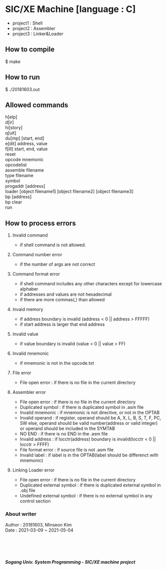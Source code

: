 #  SIC/XE Machine [language : C]
- project1 : Shell<br>
- project2 : Assembler<br>
- project3 : Linker&Loader
  

## How to compile
  $ make


## How to run
  $ ./20181603.out


## Allowed commands
  h[elp]<br>
  d[ir]<br>
  hi[story]<br>
  q[uit]<br>
  du[mp] [start, end]<br>
  e[dit] address, value<br>
  f[ill] start, end, value<br>
  reset<br>
  opcode mnemonic<br>
  opcodelist<br>
  assemble filename<br>
  type filename<br>
  symbol<br>
  progaddr [address]<br>
  loader [object filename1] [object filename2] [object filename3]<br>
  bp [address]<br>
  bp clear<br>
  run<br>


## How to process errors
  1. Invalid command
     - if shell command is not allowed.

  2. Command number error
     - if the number of args are not correct

  3. Command format error
     - if shell command includes any other characters except for lowercase alphaber
	 - if addresses and values are not hexadecimal
	 - if there are more commas(,) than allowed

  4. Invaid memory
     - if address boundary is invalid (address < 0 || address > FFFFF)
	 - if start address is larger that end address

  5. Invalid value
     - if value boundary is invalid (value < 0 || value > FF)

  6. Invalid mnemonic
     - if mnemonic is not in the opcode.txt

  7. File error
	 - File open error : if there is no file in the current directory

  8. Assembler error
	 - File open error : if there is no file in the current directory
	 - Duplicated symbol : if there is duplicated symbol in .asm file
	 - Invalid mnemonic : if mnemonic is not directive, or not in the OPTAB
	 - Invalid operand : if register, operand should be A, X, L, B, S, T, F, PC, SW
						 else, operand should be valid number(address or valid integer) 
						 or operand should be included in the SYMTAB
	 - NO END : if there is no END in the .asm file
	 - Invalid address : if locctr(address) boundary is invalid(locctr < 0 || locctr > FFFF)
	 - File format error : if source file is not .asm file
	 - Invalid label : if label is in the OPTAB(label should be differenct with mnemonic)

  9. Linking Loader error
	 - File open error : if there is no file in the current directory
	 - Duplicated external symbol : if there is duplicated external symbol in .obj file
	 - Undefined external symbol : if there is no external symbol in any control section

### About writer
  Author : 20181603, Minseon Kim<br>
  Date   : 2021-03-09 ~ 2021-05-04
  
  <br><br><br>
##### Sogang Univ. System Programming - SIC/XE machine project
